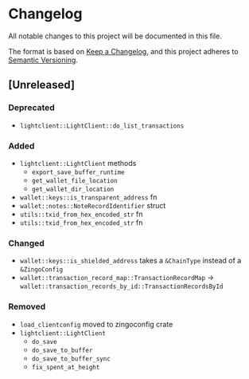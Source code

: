 # Changelog

All notable changes to this project will be documented in this file.

The format is based on [Keep a Changelog](https://keepachangelog.com/en/1.0.0/),
and this project adheres to [Semantic Versioning](https://semver.org/spec/v2.0.0.html).

## [Unreleased]

### Deprecated

- `lightclient::LightClient::do_list_transactions`

### Added

- `lightclient::LightClient` methods
  - `export_save_buffer_runtime`
  - `get_wallet_file_location`
  - `get_wallet_dir_location`
- `wallet::keys::is_transparent_address` fn
- `wallet::notes::NoteRecordIdentifier` struct
- `utils::txid_from_hex_encoded_str` fn
- `utils::txid_from_hex_encoded_str` fn

### Changed

- `wallet::keys::is_shielded_address` takes a `&ChainType` instead of a `&ZingoConfig`
- `wallet::transaction_record_map::TransactionRecordMap` -> `wallet::transaction_records_by_id::TransactionRecordsById`

### Removed

- `load_clientconfig` moved to zingoconfig crate
- `lightclient::LightClient`
  - `do_save`
  - `do_save_to_buffer`
  - `do_save_to_buffer_sync`
  - `fix_spent_at_height`
